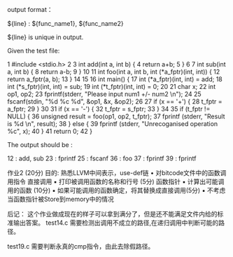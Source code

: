 output format：

${line} : ${func_name1}, ${func_name2}


${line} is unique in output.


Given the test file:

  1 #include <stdio.h>
  2 
  3 int add(int a, int b) {
  4    return a+b;
  5 }
  6 
  7 int sub(int a, int b) {
  8    return a-b;
  9 }
 10 
 11 int foo(int a, int b, int (*a_fptr)(int, int)) {
 12     return a_fptr(a, b);
 13 }
 14 
 15 
 16 int main() {
 17     int (*a_fptr)(int, int) = add;
 18     int (*s_fptr)(int, int) = sub;
 19     int (*t_fptr)(int, int) = 0;
 20 
 21     char x;
 22     int op1, op2;
 23     fprintf(stderr, "Please input num1 +/- num2 \n");
 24 
 25     fscanf(stdin, "%d %c %d", &op1, &x, &op2);
 26 
 27     if (x == '+') {
 28        t_fptr = a_fptr;
 29     }
 30 
 31     if (x == '-') {
 32        t_fptr = s_fptr;
 33     }
 34 
 35     if (t_fptr != NULL) {
 36        unsigned result = foo(op1, op2, t_fptr);
 37        fprintf (stderr, "Result is %d \n", result);
 38     } else {
 39        fprintf (stderr, "Unrecoganised operation %c", x);
 40     }
 41     return 0;
 42 }

The output should be :

12 : add, sub
23 : fprintf
25 : fscanf
36 : foo
37 : fprintf
39 : fprintf


作业2 (20分)
目的: 熟悉LLVM中间表示，use-def链
• 对bitcode文件中的函数调用指令 直接调用
▪ 打印被调用函数的名称和行号 (5分)
函数指针
▪ 计算出可能调用的函数 (10分)
▪ 如果可能调用的函数确定，将其替换成直接调用(5分) ▪ 不考虑当函数指针被Store到memory中的情况

后记：
这个作业做成现在的样子可以拿到满分了，但是还不能满足文件内给的标准输出答案。
test14.c
  需要检测出调用不成立的路径,在递归调用中判断可能的路径。
  
test19.c
  需要判断永真的cmp指令，由此去除假路径。
